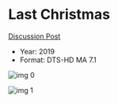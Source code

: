 # Last Christmas

[Discussion Post](https://www.avsforum.com/threads/bass-eq-for-filtered-movies.2995212/post-59170532)

* Year: 2019
* Format: DTS-HD MA 7.1

![img 0](https://i.imgur.com/35uJK0b.jpg)

![img 1](https://i.imgur.com/PTGtXYz.jpg)

